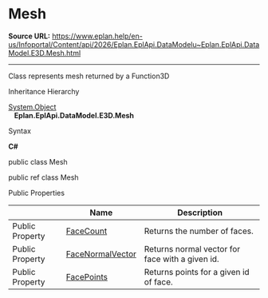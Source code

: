 # Mesh

**Source URL:** https://www.eplan.help/en-us/Infoportal/Content/api/2026/Eplan.EplApi.DataModelu~Eplan.EplApi.DataModel.E3D.Mesh.html

---

Class represents mesh returned by a Function3D

Inheritance Hierarchy

[System.Object](#)  
   **Eplan.EplApi.DataModel.E3D.Mesh**

Syntax

**C#**



public class Mesh

public ref class Mesh

Public Properties

|  | Name | Description |
| --- | --- | --- |
| Public Property | [FaceCount](Eplan.EplApi.DataModelu~Eplan.EplApi.DataModel.E3D.Mesh~FaceCount.html) | Returns the number of faces. |
| Public Property | [FaceNormalVector](Eplan.EplApi.DataModelu~Eplan.EplApi.DataModel.E3D.Mesh~FaceNormalVector.html) | Returns normal vector for face with a given id. |
| Public Property | [FacePoints](Eplan.EplApi.DataModelu~Eplan.EplApi.DataModel.E3D.Mesh~FacePoints.html) | Returns points for a given id of face. |



